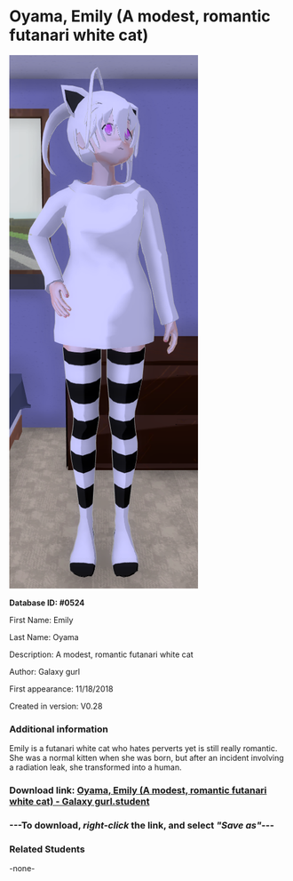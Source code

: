 # Oyama, Emily (A modest, romantic futanari white cat)

<img src="../../Files/Images/Oyama, Emily (A modest, romantic futanari white cat).png" title="Oyama, Emily (A modest, romantic futanari white cat) - Galaxy gurl">

**Database ID: #0524**

First Name: Emily

Last Name: Oyama

Description: A modest, romantic futanari white cat

Author: Galaxy gurl

First appearance: 11/18/2018

Created in version: V0.28

### Additional information

Emily is a futanari white cat who hates perverts yet is still really romantic. She was a normal kitten when she was born, but after an incident involving a radiation leak, she transformed into a human.

### Download link: <a href="https://raw.githubusercontent.com/Arbiter1223/Daigaku-Gurashi-Custom-Students/master/Files/Student%20Files/Oyama%2C%20Emily%20(A%20modest%2C%20romantic%20futanari%20white%20cat)%20-%20Galaxy%20gurl.student">Oyama, Emily (A modest, romantic futanari white cat) - Galaxy gurl.student</a>

### ---**To download, _right-click_ the link, and select _"Save as"_**---

### Related Students

-none-
